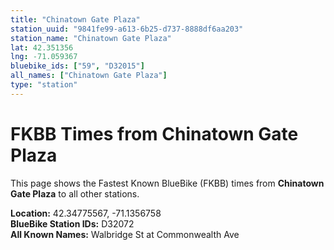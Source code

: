 ```yaml
---
title: "Chinatown Gate Plaza"
station_uuid: "9841fe99-a613-6b25-d737-8888df6aa203"
station_name: "Chinatown Gate Plaza"
lat: 42.351356
lng: -71.059367
bluebike_ids: ["59", "D32015"]
all_names: ["Chinatown Gate Plaza"]
type: "station"
---
```


# FKBB Times from Chinatown Gate Plaza

This page shows the Fastest Known BlueBike (FKBB) times from **Chinatown Gate Plaza** to all other stations.

**Location:** 42.34775567, -71.1356758  
**BlueBike Station IDs:** D32072  
**All Known Names:** Walbridge St at Commonwealth Ave

